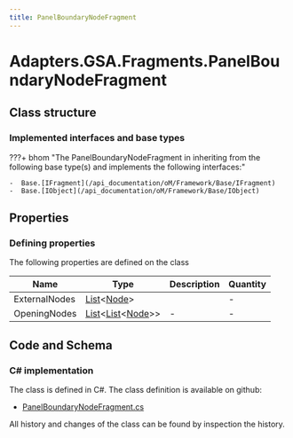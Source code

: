 ```yaml
---
title: PanelBoundaryNodeFragment
---
```


# Adapters.GSA.Fragments.PanelBoundaryNodeFragment



## Class structure

### Implemented interfaces and base types

???+ bhom "The PanelBoundaryNodeFragment in inheriting from the following base type(s) and implements the following interfaces:"

    -  Base.[IFragment](/api_documentation/oM/Framework/Base/IFragment)
    -  Base.[IObject](/api_documentation/oM/Framework/Base/IObject)


## Properties



### Defining properties

The following properties are defined on the class

| Name             | Type             | Description      | Quantity         |
|------------------|------------------|------------------|------------------|
| ExternalNodes | [List](https://learn.microsoft.com/en-us/dotnet/api/System.Collections.Generic.List-1?view=netstandard-2.0)&lt;[Node](/api_documentation/oM/Analytical/Structure/Elements/Node)&gt; |  | - |
| OpeningNodes | [List](https://learn.microsoft.com/en-us/dotnet/api/System.Collections.Generic.List-1?view=netstandard-2.0)&lt;[List](https://learn.microsoft.com/en-us/dotnet/api/System.Collections.Generic.List-1?view=netstandard-2.0)&lt;[Node](/api_documentation/oM/Analytical/Structure/Elements/Node)&gt;&gt; | - | - |


## Code and Schema

### C# implementation

The class is defined in C#. The class definition is available on github:

- [PanelBoundaryNodeFragment.cs](https://github.com/BHoM/GSA_Toolkit/blob/develop/GSA_oM/Fragments/PanelBoundaryNodeFragment.cs)

All history and changes of the class can be found by inspection the history.
